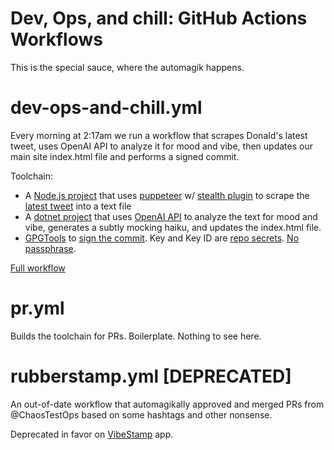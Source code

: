 # Dev, Ops, and chill: GitHub Actions Workflows

This is the special sauce, where the automagik happens.

# dev-ops-and-chill.yml

Every morning at 2:17am we run a workflow that scrapes Donald's latest tweet, uses OpenAI API to analyze it for mood and vibe, then updates our main site index.html file and performs a signed commit.

Toolchain:

- A [Node.js project](https://github.com/Department-of-Vibes-and-Haiku-Warfare/dev-ops-and-chill/tree/main/src/scraper) that uses [puppeteer](https://www.npmjs.com/package/puppeteer) w/ [stealth plugin](https://www.npmjs.com/package/puppeteer-extra-plugin-stealth) to scrape the [latest tweet](https://x.com/realDonaldTrump) into a text file
- A [dotnet project](https://github.com/Department-of-Vibes-and-Haiku-Warfare/dev-ops-and-chill/tree/main/src/HaikuGenerator) that uses [OpenAI API](https://openai.com/api/) to analyze the text for mood and vibe, generates a subtly mocking haiku, and updates the index.html file.
- [GPGTools](https://gpgtools.org/) to [sign the commit](https://docs.github.com/en/authentication/managing-commit-signature-verification/signing-commits). Key and Key ID are [repo secrets](https://github.com/Department-of-Vibes-and-Haiku-Warfare/dev-ops-and-chill/settings/secrets/actions). [No passphrase](devops-postmortem-2025-04-02.md).

[Full workflow](https://github.com/Department-of-Vibes-and-Haiku-Warfare/dev-ops-and-chill/blob/main/.github/workflows/dev-ops-and-chill.yml)

# pr.yml

Builds the toolchain for PRs. Boilerplate. Nothing to see here.

# rubberstamp.yml [DEPRECATED]

An out-of-date workflow that automagikally approved and merged PRs from @ChaosTestOps based on some hashtags and other nonsense.

Deprecated in favor on [VibeStamp](https://github.com/Department-of-Vibes-and-Haiku-Warfare/vibe-stamp-bot) app.
